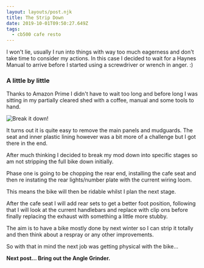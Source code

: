 ```yaml
---
layout: layouts/post.njk
title: The Strip Down
date: 2019-10-01T09:50:27.649Z
tags:
  - cb500 cafe resto
---
```

I won't lie, usually I run into things with way too much eagerness and don't take time to consider my actions. In this case I decided to wait for a Haynes Manual to arrive before I started using a screwdriver or wrench in anger. :)

### A little by little

Thanks to Amazon Prime I didn't have to wait too long and before long I was sitting in my partially cleared shed with a coffee, manual and some tools to hand.

![Break it down! ](/images/breakdown.gif "Removing all the easy bits first.")

It turns out it is quite easy to remove the main panels and mudguards. The seat and inner plastic lining however was a bit more of a challenge but I got there in the end. 

After much thinking I decided to break my mod down into specific stages so am not stripping the full bike down initially. 

Phase one is going to be chopping the rear end, installing the cafe seat and then re instating the rear lights/number plate with the current wiring loom. 

This means the bike will then be ridable whilst I plan the next stage.

After the cafe seat I will add rear sets to get a better foot position, following that I will look at the current handlebars and replace with clip ons before finally replacing the exhaust with something a little more stubby. 

The aim is to have a bike mostly done by next winter so I can strip it totally and then think about a respray or any other improvements.

So with that in mind the next job was getting physical with the bike...

**Next post... Bring out the Angle Grinder.**
